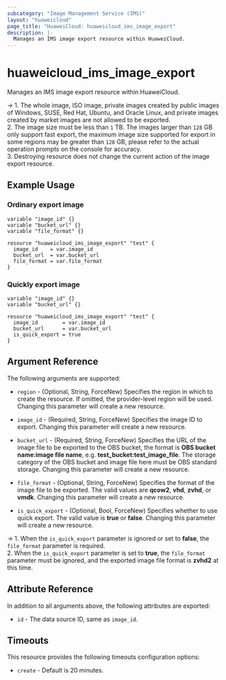```yaml
---
subcategory: "Image Management Service (IMS)"
layout: "huaweicloud"
page_title: "HuaweiCloud: huaweicloud_ims_image_export"
description: |-
  Manages an IMS image export resource within HuaweiCloud.
---
```


# huaweicloud_ims_image_export

Manages an IMS image export resource within HuaweiCloud.

-> 1. The whole image, ISO image, private images created by public images of Windows, SUSE, Red Hat, Ubuntu, and
   Oracle Linux, and private images created by market images are not allowed to be exported.
   <br/>2. The image size must be less than `1` TB. The images larger than `128` GB only support fast export, the
   maximum image size supported for export in some regions may be greater than `128` GB, please refer to the actual
   operation prompts on the console for accuracy.<br/>3. Destroying resource does not change the current action of the
   image export resource.

## Example Usage

### Ordinary export image

```hcl
variable "image_id" {}
variable "bucket_url" {}
variable "file_format" {}

resource "huaweicloud_ims_image_export" "test" {
  image_id    = var.image_id
  bucket_url  = var.bucket_url
  file_format = var.file_format
}
```

### Quickly export image

```hcl
variable "image_id" {}
variable "bucket_url" {}

resource "huaweicloud_ims_image_export" "test" {
  image_id        = var.image_id
  bucket_url      = var.bucket_url
  is_quick_export = true
}
```

## Argument Reference

The following arguments are supported:

* `region` - (Optional, String, ForceNew) Specifies the region in which to create the resource.
  If omitted, the provider-level region will be used. Changing this parameter will create a new resource.

* `image_id` - (Required, String, ForceNew) Specifies the image ID to export.
  Changing this parameter will create a new resource.

* `bucket_url` - (Required, String, ForceNew) Specifies the URL of the image file to be exported to the OBS bucket, the
  format is **OBS bucket name:image file name**, e.g. **test_bucket:test_image_file**. The storage category of the OBS
  bucket and image file here must be OBS standard storage. Changing this parameter will create a new resource.

* `file_format` - (Optional, String, ForceNew) Specifies the format of the image file to be exported. The valid values
  are **qcow2**, **vhd**, **zvhd**, or **vmdk**. Changing this parameter will create a new resource.

* `is_quick_export` - (Optional, Bool, ForceNew) Specifies whether to use quick export. The valid value is **true** or
  **false**. Changing this parameter will create a new resource.

-> 1. When the `is_quick_export` parameter is ignored or set to **false**, the `file_format` parameter is required.
   <br/>2. When the `is_quick_export` parameter is set to **true**, the `file_format` parameter must be ignored, and
   the exported image file format is **zvhd2** at this time.

## Attribute Reference

In addition to all arguments above, the following attributes are exported:

* `id` - The data source ID, same as `image_id`.

## Timeouts

This resource provides the following timeouts configuration options:

* `create` - Default is 20 minutes.
